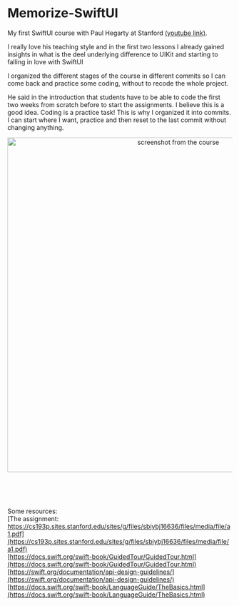 # Memorize-SwiftUI

My first SwiftUI course with Paul Hegarty at Stanford [(youtube link)](https://youtu.be/jbtqIBpUG7g).

I really love his teaching style and in the first two lessons I already gained insights in what is the deel underlying difference to UIKit and starting to falling in love with SwiftUI

I organized the different stages of the course in different commits so I can come back and practice some coding, without to recode the whole project.

He said in the introduction that students have to be able to code the first two weeks from scratch before to start the assignments. I believe this is a good idea. Coding is a practice task! This is why I organized it into commits. I can start where I want, practice and then reset to the last commit without changing anything.

<p align="center">
<img src="https://multitudes.github.io/images/startingSwiftUI.png" width="750"  title="screenshot from the course">&nbsp;&nbsp;&nbsp;&nbsp;&nbsp;
 </p>
<br></br>

Some resources:  
[The assignment: https://cs193p.sites.stanford.edu/sites/g/files/sbiybj16636/files/media/file/a1.pdf](https://cs193p.sites.stanford.edu/sites/g/files/sbiybj16636/files/media/file/a1.pdf)  
[https://docs.swift.org/swift-book/GuidedTour/GuidedTour.html](https://docs.swift.org/swift-book/GuidedTour/GuidedTour.html)  
[https://swift.org/documentation/api-design-guidelines/](https://swift.org/documentation/api-design-guidelines/)  
[https://docs.swift.org/swift-book/LanguageGuide/TheBasics.html](https://docs.swift.org/swift-book/LanguageGuide/TheBasics.html)  
